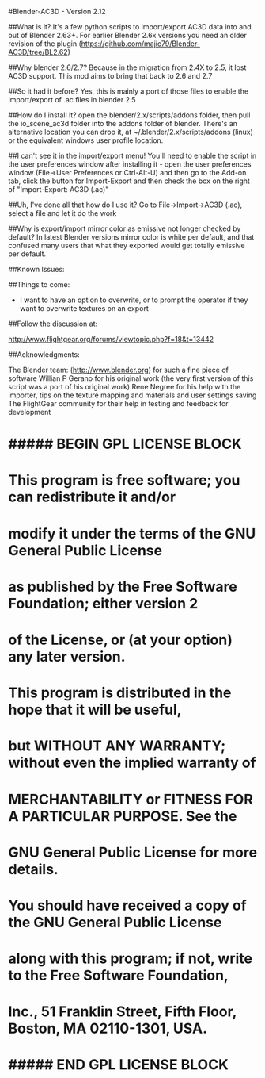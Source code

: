 #Blender-AC3D - Version 2.12

##What is it?
It's a few python scripts to import/export AC3D data into and out of Blender 2.63+. For earlier Blender 2.6x versions you need an older revision of the plugin (https://github.com/majic79/Blender-AC3D/tree/BL2.62)

##Why blender 2.6/2.7?
Because in the migration from 2.4X to 2.5, it lost AC3D support. This mod aims to bring that back to 2.6 and 2.7

##So it had it before?
Yes, this is mainly a port of those files to enable the import/export of .ac files in blender 2.5

##How do I install it?
open the blender/2.x/scripts/addons folder, then pull the io_scene_ac3d folder into the addons folder of blender. There's an alternative location you can drop it, at ~/.blender/2.x/scripts/addons (linux) or the equivalent windows user profile location.

##I can't see it in the import/export menu!
You'll need to enable the script in the user preferences window after installing it - open the user preferences window (File->User Preferences or Ctrl-Alt-U) and then go to the Add-on tab, click the button for Import-Export and then check the box on the right of "Import-Export: AC3D (.ac)"

##Uh, I've done all that how do I use it?
Go to File->Import->AC3D (.ac), select a file and let it do the work

##Why is export/import mirror color as emissive not longer checked by default?
In latest Blender versions mirror color is white per default, and that confused many users that what they exported would get totally emissive per default.

##Known Issues:



##Things to come:
* I want to have an option to overwrite, or to prompt the operator if they want to overwrite textures on an export

##Follow the discussion at:

http://www.flightgear.org/forums/viewtopic.php?f=18&t=13442

##Acknowledgments:

The Blender team: (http://www.blender.org) for such a fine piece of software
Willian P Gerano for his original work (the very first version of this script was a port of his original work)
Rene Negree for his help with the importer, tips on the texture mapping and materials and user settings saving
The FlightGear community for their help in testing and feedback for development

# ##### BEGIN GPL LICENSE BLOCK #####
#
#  This program is free software; you can redistribute it and/or
#  modify it under the terms of the GNU General Public License
#  as published by the Free Software Foundation; either version 2
#  of the License, or (at your option) any later version.
#
#  This program is distributed in the hope that it will be useful,
#  but WITHOUT ANY WARRANTY; without even the implied warranty of
#  MERCHANTABILITY or FITNESS FOR A PARTICULAR PURPOSE.  See the
#  GNU General Public License for more details.
#
#  You should have received a copy of the GNU General Public License
#  along with this program; if not, write to the Free Software Foundation,
#  Inc., 51 Franklin Street, Fifth Floor, Boston, MA 02110-1301, USA.
#
# ##### END GPL LICENSE BLOCK #####

